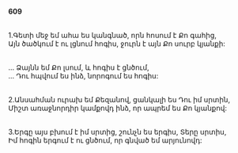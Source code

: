 **609**

\
1.Գետի մեջ եմ ահա ես կանգնած, որն հոսում է Քո գահից,\
Այն ծածկում է ու լցնում հոգիս, ջուրն է այն Քո սուրբ կյանքի:

\
 ... Ձայնն եմ Քո լսում, և հոգիս է ցնծում,\
 ... Դու հպվում ես ինձ, նորոգում ես հոգիս:

\
2.Անսահման ուրախ եմ Քեզանով, ցանկալի ես Դու իմ սրտին,\
Միշտ առաջնորդիր կամքովդ ինձ, որ ապրեմ ես Քո կյանքով:

\
3.Երգը այս բխում է իմ սրտից, շունչն ես երգիս, Տերը սրտիս,\
Իմ հոգին երգում է ու ցնծում, որ գնված եմ արյունովդ:
